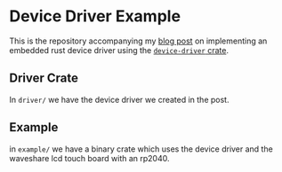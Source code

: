 # Device Driver Example

This is the repository accompanying my [blog post](https://blog.mjolner.tech/device-driver-rust/) on implementing an embedded rust device driver using the [`device-driver` crate](https://crates.io/crates/device-driver).

## Driver Crate

In `driver/` we have the device driver we created in the post.

## Example

in `example/` we have a binary crate which uses the device driver and the waveshare lcd touch board with an rp2040.
